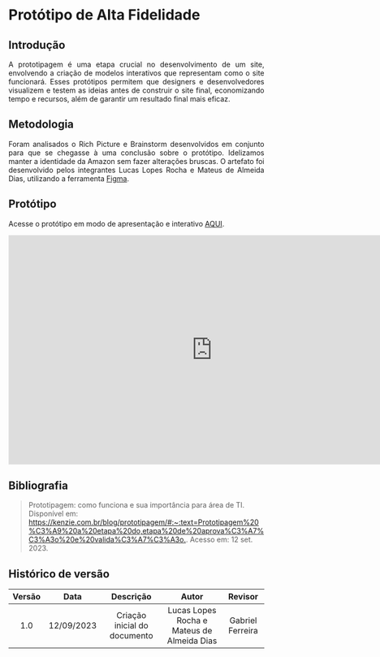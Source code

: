 # Protótipo de Alta Fidelidade

## Introdução
<p align="justify">A prototipagem é uma etapa crucial no desenvolvimento de um site, envolvendo a criação de modelos interativos que representam como o site funcionará. Esses protótipos permitem que designers e desenvolvedores visualizem e testem as ideias antes de construir o site final, economizando tempo e recursos, além de garantir um resultado final mais eficaz.</p>

## Metodologia
<p align="justify">Foram analisados o Rich Picture e Brainstorm desenvolvidos em conjunto para que se chegasse à uma conclusão sobre o protótipo. Idelizamos manter a identidade da Amazon sem fazer alterações bruscas. O artefato foi desenvolvido pelos integrantes Lucas Lopes Rocha e Mateus de Almeida Dias, utilizando a ferramenta <a href="https://www.figma.com/">Figma</a>.</p>

## Protótipo
Acesse o protótipo em modo de apresentação e interativo [AQUI](https://www.figma.com/proto/7yoAVSlriOacp0aC2kI1l0/G03-Amazon---ADS?type=design&t=7TI5W7Pq5zg6ZS8f-0&scaling=min-zoom&page-id=0%3A1&starting-point-node-id=8%3A2&node-id=8-2).

<iframe style="border: 1px solid rgba(0, 0, 0, 0.1);" width="800" height="450" src="https://www.figma.com/embed?embed_host=share&url=https%3A%2F%2Fwww.figma.com%2Ffile%2F7yoAVSlriOacp0aC2kI1l0%2FG03-Amazon---ADS%3Ftype%3Ddesign%26mode%3Ddesign%26t%3D7TI5W7Pq5zg6ZS8f-1" allowfullscreen></iframe>

## Bibliografia
> Prototipagem: como funciona e sua importância para área de TI.  Disponível em: <https://kenzie.com.br/blog/prototipagem/#:~:text=Prototipagem%20%C3%A9%20a%20etapa%20do,etapa%20de%20aprova%C3%A7%C3%A3o%20e%20valida%C3%A7%C3%A3o.>. Acesso em: 12 set. 2023.

## Histórico de versão
| Versão | Data | Descrição | Autor | Revisor |
| :----: | :--: | :-------: | :---: | :-----: |
| 1.0 | 12/09/2023 | Criação inicial do documento | Lucas Lopes Rocha e Mateus de Almeida Dias | Gabriel Ferreira |
